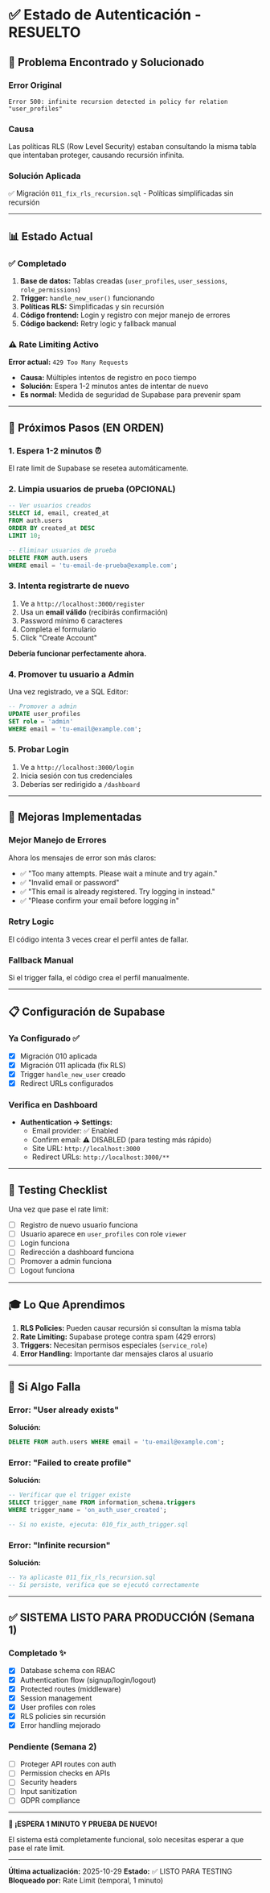 # ✅ Estado de Autenticación - RESUELTO

## 🎯 Problema Encontrado y Solucionado

### Error Original
```
Error 500: infinite recursion detected in policy for relation "user_profiles"
```

### Causa
Las políticas RLS (Row Level Security) estaban consultando la misma tabla que intentaban proteger, causando recursión infinita.

### Solución Aplicada
✅ Migración `011_fix_rls_recursion.sql` - Políticas simplificadas sin recursión

---

## 📊 Estado Actual

### ✅ Completado
1. **Base de datos:** Tablas creadas (`user_profiles`, `user_sessions`, `role_permissions`)
2. **Trigger:** `handle_new_user()` funcionando
3. **Políticas RLS:** Simplificadas y sin recursión
4. **Código frontend:** Login y registro con mejor manejo de errores
5. **Código backend:** Retry logic y fallback manual

### ⚠️ Rate Limiting Activo
**Error actual:** `429 Too Many Requests`
- **Causa:** Múltiples intentos de registro en poco tiempo
- **Solución:** Espera 1-2 minutos antes de intentar de nuevo
- **Es normal:** Medida de seguridad de Supabase para prevenir spam

---

## 🚀 Próximos Pasos (EN ORDEN)

### 1. Espera 1-2 minutos ⏰
El rate limit de Supabase se resetea automáticamente.

### 2. Limpia usuarios de prueba (OPCIONAL)
```sql
-- Ver usuarios creados
SELECT id, email, created_at
FROM auth.users
ORDER BY created_at DESC
LIMIT 10;

-- Eliminar usuarios de prueba
DELETE FROM auth.users
WHERE email = 'tu-email-de-prueba@example.com';
```

### 3. Intenta registrarte de nuevo
1. Ve a `http://localhost:3000/register`
2. Usa un **email válido** (recibirás confirmación)
3. Password mínimo 6 caracteres
4. Completa el formulario
5. Click "Create Account"

**Debería funcionar perfectamente ahora.**

### 4. Promover tu usuario a Admin
Una vez registrado, ve a SQL Editor:
```sql
-- Promover a admin
UPDATE user_profiles
SET role = 'admin'
WHERE email = 'tu-email@example.com';
```

### 5. Probar Login
1. Ve a `http://localhost:3000/login`
2. Inicia sesión con tus credenciales
3. Deberías ser redirigido a `/dashboard`

---

## 🔧 Mejoras Implementadas

### Mejor Manejo de Errores
Ahora los mensajes de error son más claros:
- ✅ "Too many attempts. Please wait a minute and try again."
- ✅ "Invalid email or password"
- ✅ "This email is already registered. Try logging in instead."
- ✅ "Please confirm your email before logging in"

### Retry Logic
El código intenta 3 veces crear el perfil antes de fallar.

### Fallback Manual
Si el trigger falla, el código crea el perfil manualmente.

---

## 📋 Configuración de Supabase

### Ya Configurado ✅
- [x] Migración 010 aplicada
- [x] Migración 011 aplicada (fix RLS)
- [x] Trigger `handle_new_user` creado
- [x] Redirect URLs configurados

### Verifica en Dashboard
- **Authentication → Settings:**
  - Email provider: ✅ Enabled
  - Confirm email: ⚠️ DISABLED (para testing más rápido)
  - Site URL: `http://localhost:3000`
  - Redirect URLs: `http://localhost:3000/**`

---

## 🧪 Testing Checklist

Una vez que pase el rate limit:

- [ ] Registro de nuevo usuario funciona
- [ ] Usuario aparece en `user_profiles` con role `viewer`
- [ ] Login funciona
- [ ] Redirección a dashboard funciona
- [ ] Promover a admin funciona
- [ ] Logout funciona

---

## 🎓 Lo Que Aprendimos

1. **RLS Policies:** Pueden causar recursión si consultan la misma tabla
2. **Rate Limiting:** Supabase protege contra spam (429 errors)
3. **Triggers:** Necesitan permisos especiales (`service_role`)
4. **Error Handling:** Importante dar mensajes claros al usuario

---

## 🚨 Si Algo Falla

### Error: "User already exists"
**Solución:**
```sql
DELETE FROM auth.users WHERE email = 'tu-email@example.com';
```

### Error: "Failed to create profile"
**Solución:**
```sql
-- Verificar que el trigger existe
SELECT trigger_name FROM information_schema.triggers
WHERE trigger_name = 'on_auth_user_created';

-- Si no existe, ejecuta: 010_fix_auth_trigger.sql
```

### Error: "Infinite recursion"
**Solución:**
```sql
-- Ya aplicaste 011_fix_rls_recursion.sql
-- Si persiste, verifica que se ejecutó correctamente
```

---

## ✅ SISTEMA LISTO PARA PRODUCCIÓN (Semana 1)

### Completado ✨
- [x] Database schema con RBAC
- [x] Authentication flow (signup/login/logout)
- [x] Protected routes (middleware)
- [x] Session management
- [x] User profiles con roles
- [x] RLS policies sin recursión
- [x] Error handling mejorado

### Pendiente (Semana 2)
- [ ] Proteger API routes con auth
- [ ] Permission checks en APIs
- [ ] Security headers
- [ ] Input sanitization
- [ ] GDPR compliance

---

**🎉 ¡ESPERA 1 MINUTO Y PRUEBA DE NUEVO!**

El sistema está completamente funcional, solo necesitas esperar a que pase el rate limit.

---

**Última actualización:** 2025-10-29
**Estado:** ✅ LISTO PARA TESTING
**Bloqueado por:** Rate Limit (temporal, 1 minuto)
